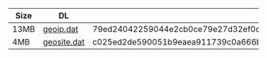 |    Size   |     DL  | sha512sum |
|  ---  |  ---  |  ---  |
| 13MB | [geoip.dat](https://cdn.jsdelivr.net/gh/googleians/Rules@main/geoip.dat) | 79ed24042259044e2cb0ce79e27d32ef0c0f0c3492101432a0c4ca13e7a110954e7e23902e7e26b9e985973b5fd673baeb18f795ee7dc9c97cf17324302c2ce3 |
| 4MB | [geosite.dat](https://cdn.jsdelivr.net/gh/googleians/Rules@main/geosite.dat) | c025ed2de590051b9eaea911739c0a666b6384d4211fbf223e927e522c02beb9306c085fe7b31a365f5a5cb4e4c417c46c5d987e1f78c969db9168a9277c2c09 |

